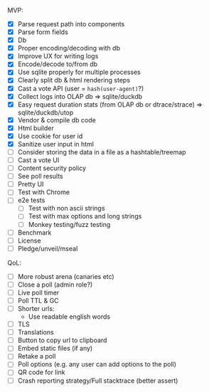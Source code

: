 MVP:

- [x] Parse request path into components
- [x] Parse form fields
- [x] Db
- [x] Proper encoding/decoding with db
- [x] Improve UX for writing logs
- [x] Encode/decode to/from db
- [x] Use sqlite properly for multiple processes
- [x] Clearly split db & html rendering steps
- [x] Cast a vote API (user = `hash(user-agent)`?)
- [x] Collect logs into OLAP db => sqlite/duckdb
- [x] Easy request duration stats (from OLAP db or dtrace/strace) => sqlite/duckdb/utop
- [x] Vendor & compile db code
- [x] Html builder
- [x] Use cookie for user id
- [x] Sanitize user input in html
- [ ] Consider storing the data in a file as a hashtable/treemap
- [ ] Cast a vote UI
- [ ] Content security policy
- [ ] See poll results
- [ ] Pretty UI
- [ ] Test with Chrome
- [ ] e2e tests
    - [ ] Test with non ascii strings
    - [ ] Test with max options and long strings
    - [ ] Monkey testing/fuzz testing
- [ ] Benchmark
- [ ] License
- [ ] Pledge/unveil/mseal

QoL:

- [ ] More robust arena (canaries etc)
- [ ] Close a poll (admin role?)
- [ ] Live poll timer
- [ ] Poll TTL & GC
- [ ] Shorter urls:
    - Use readable english words
- [ ] TLS
- [ ] Translations
- [ ] Button to copy url to clipboard
- [ ] Embed static files (if any)
- [ ] Retake a poll
- [ ] Poll options (e.g. any user can add options to the poll)
- [ ] QR code for link
- [ ] Crash reporting strategy/Full stacktrace (better assert)
